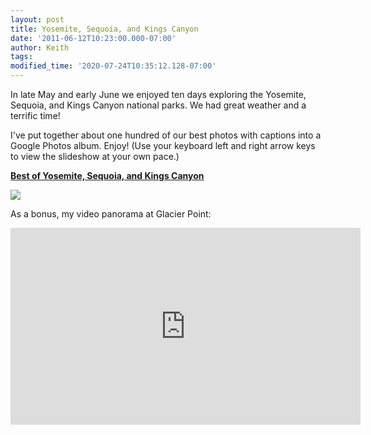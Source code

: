 ```yaml
---
layout: post
title: Yosemite, Sequoia, and Kings Canyon
date: '2011-06-12T10:23:00.000-07:00'
author: Keith
tags:
modified_time: '2020-07-24T10:35:12.128-07:00'
---
```

In late May and early June we enjoyed ten days exploring the Yosemite,
Sequoia, and Kings Canyon national parks. We had great weather and a
terrific time!

I've put together about one hundred of our best photos with captions into a Google Photos album. Enjoy!
(Use your keyboard left and right arrow keys to view the slideshow at your own pace.)

[**Best of Yosemite, Sequoia, and Kings Canyon**](https://photos.app.goo.gl/RehG2M9zsrg4USFX6)

[![]({{site.baseurl}}/assets/images/IMG_0060.JPG)](https://photos.app.goo.gl/RehG2M9zsrg4USFX6)

As a bonus, my video panorama at Glacier Point:
<div class="embed-responsive embed-responsive-16by9">
    <iframe width="560" height="315" src="https://www.youtube.com/embed/uezsEwjTJis" frameborder="0" allow="accelerometer; autoplay; encrypted-media; gyroscope; picture-in-picture" allowfullscreen></iframe>
</div>
